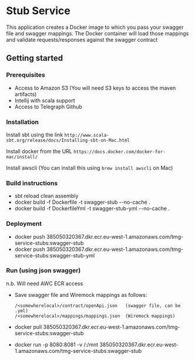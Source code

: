# Stub Service

This application creates a Docker image to which you pass your swagger file and swagger mappings.
The Docker container will load those mappings and validate requests/responses against the swagger contract

## Getting started

### Prerequisites
* Access to Amazon S3 (You will need S3 keys to access the maven artifacts)
* Intellij with scala support
* Access to Telegraph Github

### Installation

Install sbt using the link `http://www.scala-sbt.org/release/docs/Installing-sbt-on-Mac.html`

Install docker from the URL `https://docs.docker.com/docker-for-mac/install/`

Install awscli (You can install this using `brew install awscli` on Mac)

### Build instructions 

* sbt reload clean assembly
* docker build -f Dockerfile -t swagger-stub --no-cache .
* docker build -f DockerfileYml -t swagger-stub-yml --no-cache .

### Deployment

* docker push 385050320367.dkr.ecr.eu-west-1.amazonaws.com/tmg-service-stubs:swagger-stub
* docker push 385050320367.dkr.ecr.eu-west-1.amazonaws.com/tmg-service-stubs:swagger-stub-yml


### Run (using json swagger)

n.b. Will need AWC ECR access

* Save swagger file and Wiremock mappings as follows:

      /<somewherelocal>/contract/openApi.json   (swagger file, can be .yml)
      /<somewherelocal>/mappings/mappings.json  (Wiremock mappings)

* docker pull 385050320367.dkr.ecr.eu-west-1.amazonaws.com/tmg-service-stubs:swagger-stub
* docker run -p 8080:8081 -v /<somewherelocal>:/mnt 385050320367.dkr.ecr.eu-west-1.amazonaws.com/tmg-service-stubs:swagger-stub